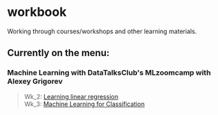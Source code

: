 # workbook
Working through courses/workshops and other learning materials.

## Currently on the menu: 
### Machine Learning with DataTalksClub's MLzoomcamp with Alexey Grigorev 

> Wk_2: [Learning linear regression](https://github.com/jazwilson/workbook/blob/main/mlzoomcamp/wk02/wk02_hw.ipynb)  <br />
> Wk_3: [Machine Learning for Classification](https://github.com/jazwilson/workbook/blob/main/mlzoomcamp/wk03/wk03_hw.ipynb)  <br />
